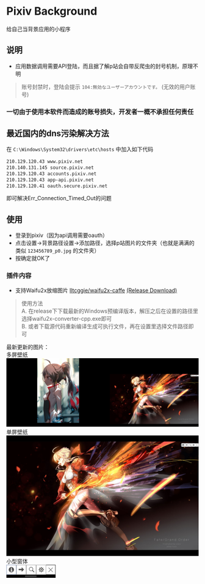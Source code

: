 # Pixiv Background
给自己当背景应用的小程序

## 说明
- 应用数据调用需要API登陆，而且据了解p站会自带反爬虫的封号机制，原理不明
> 账号封禁时，登陆会提示 `104:無効なユーザーアカウントです。` (无效的用户账号)
### 一切由于使用本软件而造成的账号损失，开发者一概不承担任何责任

## 最近国内的dns污染解决方法
在 `C:\Windows\System32\drivers\etc\hosts` 中加入如下代码<br/>
```
210.129.120.43 www.pixiv.net
210.140.131.145 source.pixiv.net
210.129.120.43 accounts.pixiv.net
210.129.120.43 app-api.pixiv.net
210.129.120.41 oauth.secure.pixiv.net
```
即可解决Err_Connection_Timed_Out的问题

## 使用
- 登录到pixiv（因为api调用需要oauth）
- 点击设置→背景路径设置→添加路径，选择p站图片的文件夹（也就是满满的类似 ` 123456789_p0.jpg ` 的文件夹）
- 按确定就OK了

### 插件内容
- 支持Waifu2x放缩图片 [lltcggie/waifu2x-caffe](https://github.com/lltcggie/waifu2x-caffe) [(Release Download)](https://github.com/lltcggie/waifu2x-caffe/releases)
> 使用方法<br>
> A. 在release下下载最新的Windows预编译版本，解压之后在设置的路径里选择waifu2x-converter-cpp.exe即可<br>
> B. 或者下载源代码重新编译生成可执行文件，再在设置里选择文件路径即可

<p>
最新更新的图片：<br>
多屏壁纸<br>
<img src="https://raw.githubusercontent.com/qhgz2013/Pixiv_Background/master/history_screenshot/20171002214628.png"/><br>
单屏壁纸<br>
<img src="https://raw.githubusercontent.com/qhgz2013/Pixiv_Background/master/history_screenshot/20171002214659.png"/><br>
小型窗体<br>
<img src="https://raw.githubusercontent.com/qhgz2013/Pixiv_Background/master/history_screenshot/20171002214926.png"/><br>
</p>